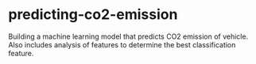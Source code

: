 # predicting-co2-emission
Building a machine learning model that predicts CO2 emission of vehicle. Also includes analysis of features to determine the best classification feature.
